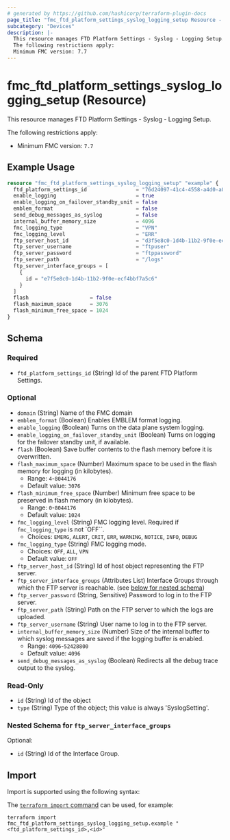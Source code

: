```yaml
---
# generated by https://github.com/hashicorp/terraform-plugin-docs
page_title: "fmc_ftd_platform_settings_syslog_logging_setup Resource - terraform-provider-fmc"
subcategory: "Devices"
description: |-
  This resource manages FTD Platform Settings - Syslog - Logging Setup.
  The following restrictions apply:
  Minimum FMC version: 7.7
---
```


# fmc_ftd_platform_settings_syslog_logging_setup (Resource)

This resource manages FTD Platform Settings - Syslog - Logging Setup.

The following restrictions apply:
  - Minimum FMC version: `7.7`

## Example Usage

```terraform
resource "fmc_ftd_platform_settings_syslog_logging_setup" "example" {
  ftd_platform_settings_id                = "76d24097-41c4-4558-a4d0-a8c07ac08470"
  enable_logging                          = true
  enable_logging_on_failover_standby_unit = false
  emblem_format                           = false
  send_debug_messages_as_syslog           = false
  internal_buffer_memory_size             = 4096
  fmc_logging_type                        = "VPN"
  fmc_logging_level                       = "ERR"
  ftp_server_host_id                      = "d3f5e8c0-1d4b-11b2-9f0e-ecf4bbf7a5c6"
  ftp_server_username                     = "ftpuser"
  ftp_server_password                     = "ftppassword"
  ftp_server_path                         = "/logs"
  ftp_server_interface_groups = [
    {
      id = "e7f5e8c0-1d4b-11b2-9f0e-ecf4bbf7a5c6"
    }
  ]
  flash                    = false
  flash_maximum_space      = 3076
  flash_minimum_free_space = 1024
}
```

<!-- schema generated by tfplugindocs -->
## Schema

### Required

- `ftd_platform_settings_id` (String) Id of the parent FTD Platform Settings.

### Optional

- `domain` (String) Name of the FMC domain
- `emblem_format` (Boolean) Enables EMBLEM format logging.
- `enable_logging` (Boolean) Turns on the data plane system logging.
- `enable_logging_on_failover_standby_unit` (Boolean) Turns on logging for the failover standby unit, if available.
- `flash` (Boolean) Save buffer contents to the flash memory before it is overwritten.
- `flash_maximum_space` (Number) Maximum space to be used in the flash memory for logging (in kilobytes).
  - Range: `4`-`8044176`
  - Default value: `3076`
- `flash_minimum_free_space` (Number) Minimum free space to be preserved in flash memory (in kilobytes).
  - Range: `0`-`8044176`
  - Default value: `1024`
- `fmc_logging_level` (String) FMC logging level. Required if `fmc_logging_type` is not `OFF``.
  - Choices: `EMERG`, `ALERT`, `CRIT`, `ERR`, `WARNING`, `NOTICE`, `INFO`, `DEBUG`
- `fmc_logging_type` (String) FMC logging mode.
  - Choices: `OFF`, `ALL`, `VPN`
  - Default value: `OFF`
- `ftp_server_host_id` (String) Id of host object representing the FTP server.
- `ftp_server_interface_groups` (Attributes List) Interface Groups through which the FTP server is reachable. (see [below for nested schema](#nestedatt--ftp_server_interface_groups))
- `ftp_server_password` (String, Sensitive) Password to log in to the FTP server.
- `ftp_server_path` (String) Path on the FTP server to which the logs are uploaded.
- `ftp_server_username` (String) User name to log in to the FTP server.
- `internal_buffer_memory_size` (Number) Size of the internal buffer to which syslog messages are saved if the logging buffer is enabled.
  - Range: `4096`-`52428800`
  - Default value: `4096`
- `send_debug_messages_as_syslog` (Boolean) Redirects all the debug trace output to the syslog.

### Read-Only

- `id` (String) Id of the object
- `type` (String) Type of the object; this value is always 'SyslogSetting'.

<a id="nestedatt--ftp_server_interface_groups"></a>
### Nested Schema for `ftp_server_interface_groups`

Optional:

- `id` (String) Id of the Interface Group.

## Import

Import is supported using the following syntax:

The [`terraform import` command](https://developer.hashicorp.com/terraform/cli/commands/import) can be used, for example:

```shell
terraform import fmc_ftd_platform_settings_syslog_logging_setup.example "<ftd_platform_settings_id>,<id>"
```
